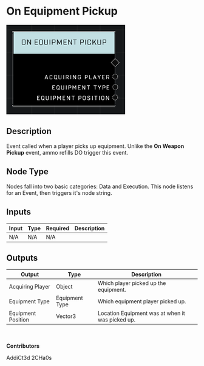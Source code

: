 # On Equipment Pickup
![](../../../.gitbook/assets/on-equipment-pickup.png)
## Description
Event called when a player picks up equipment. Unlike the **On Weapon Pickup** event, ammo refills DO trigger this event.

## Node Type
Nodes fall into two basic categories: Data and Execution. This node listens for an Event, then triggers it's node string.

## Inputs
| Input | Type | Required | Description |
|------------------|------------------|----------|--------------------------------------------------------------|
| N/A | N/A | N/A | |

## Outputs
| Output | Type | Description |
|------------------|------------------|--------------------------------------------------------------|
| Acquiring Player | Object | Which player picked up the equipment.|
| Equipment Type | Equipment Type | Which equipment player picked up.|
| Equipment Position | Vector3 | Location Equipment was at when it was picked up.|

\
\
**Contributors**

AddiCt3d 2CHa0s